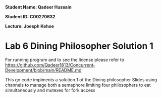 **Student Name: Qadeer Hussain**

**Student ID: C00270632**

**Lecture: Joesph Kehoe**

# Lab 6 Dining Philosopher Solution 1

For running program and to see the license please refer to https://github.com/Qadeer1813/Concurrent-Development/blob/main/README.md 

This go code implments a solution 1 of the Dining philosopher Slides using channels to manage both a semaphore limiting four philosophers to eat simultaneously and mutexes for fork access 
